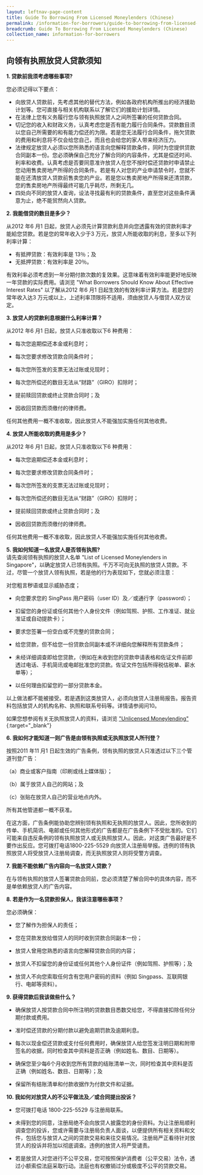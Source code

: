 ```yaml
---
layout: leftnav-page-content
title: Guide To Borrowing From Licensed Moneylenders (Chinese)
permalink: /information-for-borrowers/guide-to-borrowing-from-licensed-moneylenders-chinese/
breadcrumb: Guide To Borrowing From Licensed Moneylenders (Chinese)
collection_name: information-for-borrowers
---
```


向领有执照放贷人贷款须知
---


**1. 贷款前我须考虑哪些事项?**<br>

您必须记得以下要点：

* 向放贷人贷款前，先考虑其他的替代方法，例如各政府机构所推出的经济援助计划等。您可直接与相关机构联系以了解它们的援助计划详情。 
* 在法律上您有义务履行您与领有执照放贷人之间所签署的任何贷款合同。</li>
* 切记您的收入和财政义务，认真考虑您是否有能力履行合同条件。贷款数目须以您自己所需要的和有能力偿还的为限。若是您无法履行合同条件，拖欠贷款的费用和利息将不仅会给您自己，而且也会给您的家人带来经济压力。</li>
* 法律规定放贷人必须以您所熟悉的语言向您解释贷款条件，同时为您提供贷款合同副本一份。您必须确保自己充分了解合同的内容条件，尤其是偿还时间、利率和收费。认真考虑是否要同意准许放贷人在您不按时偿还贷款时申请禁止您动用售卖房地产所得的合同条件。若是有人对您的产业申请禁令时，您就不能在还清放贷人贷款前售卖您的产业。若是您以售卖房地产所得来还清贷款，您的售卖房地产所得最终可能几乎耗尽，所剩无几。
* 四处向不同的放贷人查询，设法寻找最有利的贷款条件，直至您对这些条件满意为止，绝不能贸然向人贷款。


**2. 我能借贷的数目是多少？**<br>

从2012 年6 月1 日起，放贷人必须先计算贷款利息并向您透露有效的贷款利率才能給您贷款。若是您的常年收入少于3 万元，放贷人所能收取的利息，至多以下列利率计算：

* 有抵押贷款：有效利率是 13％；及 
* 无抵押贷款：有效利率是 20％。 


有效利率必须考虑到一年分期付款次数的复效果。这意味着有效利率能更好地反映一年贷款的实际费用。请浏览 "What Borrowers Should Know About Effective Interest Rates" 以了解从2012 年6 月1 日起生效的有效利率计算方法。若是您的常年收入达3 万元或以上，上述利率顶限将不适用，须由放贷人与借贷人双方议定。


**3. 放贷人的贷款利息根据什么利率计算？** <br>

从2012 年6 月1 日起，放贷人只准收取以下6 种费用：
* 每次您逾期偿还本金或利息时；

* 每次您要求修改贷款合同条件时；

* 每次您所签发的支票无法过账或兑现时；

* 每次您所偿还的数目无法从“财路”（GIRO）扣除时；

* 提前赎回贷款或终止贷款合同时；及

* 因收回贷款而须缴付的律师费。



任何其他费用一概不准收取，因此放贷人不能强加实施任何其他收费。


**4. 放贷人所能收取的费用是多少？**<br>

从2012 年6 月1 日起，放贷人只准收取以下6 种费用：


* 每次您逾期偿还本金或利息时；

* 每次您要求修改贷款合同条件时；

* 每次您所签发的支票无法过账或兑现时；

* 每次您所偿还的数目无法从“财路”（GIRO）扣除时；

* 提前赎回贷款或终止贷款合同时；及

* 因收回贷款而须缴付的律师费。

任何其他费用一概不准收取，因此放贷人不能强加实施任何其他收费。



**5. 我如何知道一名放贷人是否领有执照?**<br>
请先查阅领有执照的放贷人名单 "List of Licensed Moneylenders in Singapore"，以确定放贷人已领有执照。千万不可向无执照的放贷人贷款。不过，尽管一个放贷人领有执照，若是他的行为表现如下，您就必须注意：

对您粗言秽语或显示威胁态度；
 
* 向您要求您的 SingPass 用户密码（user ID）及／或通行字（password）；
 
* 扣留您的身份证或任何其他个人身份文件（例如驾照、护照、工作准证、就业准证或自动提款卡）；
 
* 要求您签署一份空白或不完整的贷款合同；
 
* 给您贷款，但不给您一份贷款合同副本或不详细向您解释所有贷款条件；
 
* 未经详细调查即给您贷款，（例如在未收到您的贷款申请表格和佐证文件前即透过电话、手机简讯或电邮批准您的贷款。佐证文件包括所得税估税单、薪水单等）；
 

* 以任何理由扣留您的一部分贷款本金。

以上做法都不能被接受。若是遇到这类放贷人，必须向放贷人注册局报告。报告资料包括放贷人的机构名称、执照和联系号码等。详情请参阅问10。

如果您想参阅有关无执照放贷人的资料，请浏览 ["Unlicensed Moneylending"](https://www.police.gov.sg/resources/prevent-crime/unlicensed-moneylending/loansharking-situation-in-singapore){:target="_blank"}


**6. 我如何才能知道一则广告是由领有执照或无执照放贷人所刊登？**<br>

按照2011 年11 月1 日起生效的广告条例，领有执照的放贷人只准透过以下三个管道刊登广告：

（a）商业或客户指南（印刷或线上媒体版）；

（b）属于放贷人自己的网站；及

（c）张贴在放贷人自己的营业地点内外。

所有其他管道都一概不获准。

在这方面，广告条例能协助您辨别领有执照和无执照的放贷人。因此，您所收到的传单、手机简讯、电邮或任何其他形式的广告都是在广告条例下不受批准的。它们可能来自违反条例的领有执照放贷人或无执照放贷人。因此，对这类广告最好是不要作出反应。您可拨打电话1800-225-5529 向放贷人注册局举报。违例的领有执照放贷人将受放贷人注册局调查，而无执照放贷人则将受警方调查。


**7. 我能不能依赖广告内容向一名放贷人贷款？**<br>

在与领有执照的放贷人签署贷款合同前，您必须清楚了解合同中的具体内容，而不是单依赖放贷人的广告内容。


**8. 若是作为一名贷款担保人，我该注意哪些事项？**<br>

您必须确保：


* 您了解作为担保人的责任；

* 您在贷款发放给借贷人的同时收到贷款合同副本一份；

* 放贷人曾用您熟悉的语言向您解释贷款合同的内容；

* 放贷人不扣留您的身份证或任何其他个人身份证件（例如驾照、护照等）；及

* 放贷人不向您索取任何含有您用户密码的资料（例如 Singpass、互联网银行、电邮等资料）。


**9. 获得贷款后我该做些什么？**<br>

* 确保放贷人按贷款合同中所注明的贷款数目悉数交给您，不得直接扣除任何分期付款或费用。

* 准时偿还贷款的分期付款以避免逾期罚款及逾期利息。

* 每次以现金偿还贷款或支付任何费用时，确保放贷人给您签发注明日期和附带签名的收据，同时检查其中资料是否正确（例如姓名、数目、日期等）。

* 确保您至少每6个月收到您所有贷款的结账清单一次，同时检查其中资料是否正确（例如姓名、数目、日期等）；及

* 保留所有结账清单和付款收据作为付款文件和证据。


**10. 我如何对放贷人的不公平做法及／或合同提出投诉？**<br>

* 您可拨打电话 1800-225-5529 与注册局联系。
 
* 未得到您的同意，注册局绝不会向放贷人披露您的身份资料。为让注册局顺利调查您的投诉，您或许需要与注册局负责人面谈，以便提供所有相关资料和文件，包括您与放贷人之间的贷款交易和来往交易情况。注册局严正看待针对放贷人的投诉并将加以彻底调查。违例的放贷人将严受谴责。
 
* 若是放贷人对您进行不公平交易，您可按照保护消费者（公平交易）法令，透过小额索偿法庭采取行动。法庭也有权撤销过分或极度不公平的贷款交易。





